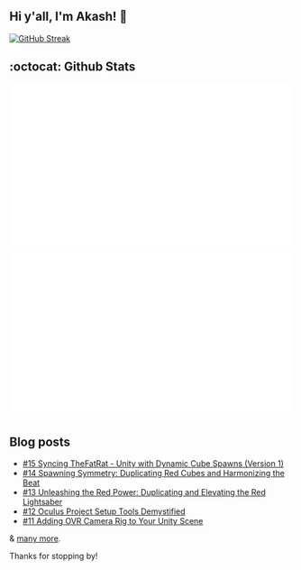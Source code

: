 ## Hi y'all, I'm Akash! 👋

[![GitHub Streak](https://streak-stats.demolab.com?user=Akash3121&theme=github-dark-blue&date_format=M%20j%5B%2C%20Y%5D)](https://git.io/streak-stats)


## :octocat: Github Stats 

![](https://github.com/Akash3121/github-stats/blob/master/generated/overview.svg)
![](https://github.com/Akash3121/github-stats/blob/master/generated/languages.svg)

## Blog posts
<!-- BLOG-POST-LIST:START -->
- [#15 Syncing TheFatRat - Unity with Dynamic Cube Spawns &lpar;Version 1&rpar;](https://akashrj.hashnode.dev/15-syncing-thefatrat-unity-with-dynamic-cube-spawns-version-1)
- [#14 Spawning Symmetry: Duplicating Red Cubes and Harmonizing the Beat](https://akashrj.hashnode.dev/14-spawning-symmetry-duplicating-red-cubes-and-harmonizing-the-beat)
- [#13 Unleashing the Red Power: Duplicating and Elevating the Red Lightsaber](https://akashrj.hashnode.dev/13-unleashing-the-red-power-duplicating-and-elevating-the-red-lightsaber)
- [#12 Oculus Project Setup Tools Demystified](https://akashrj.hashnode.dev/12-oculus-project-setup-tools-demystified)
- [#11 Adding OVR Camera Rig to Your Unity Scene](https://akashrj.hashnode.dev/11-adding-ovr-camera-rig-to-your-unity-scene)
<!-- BLOG-POST-LIST:END -->
& [many more](https://akashrj.hashnode.dev/).

Thanks for stopping by!